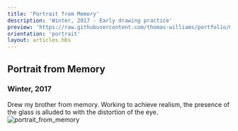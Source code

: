 ```yaml
---
title: 'Portrait from Memory'
description: 'Winter, 2017 - Early drawing practice'
preview: 'https://raw.githubusercontent.com/thomas-williams/portfolio/master/pictures/drawing_1/portrait_from_memory.jpg'
orientation: 'portrait'
layout: articles.hbs
---
```

## Portrait from Memory
### Winter, 2017

Drew my brother from memory. Working to achieve realism, the presence of the glass is alluded to with the distortion of the eye.
![portrait_from_memory](https://raw.githubusercontent.com/thomas-williams/portfolio/master/pictures/drawing_1/portrait_from_memory.jpg)